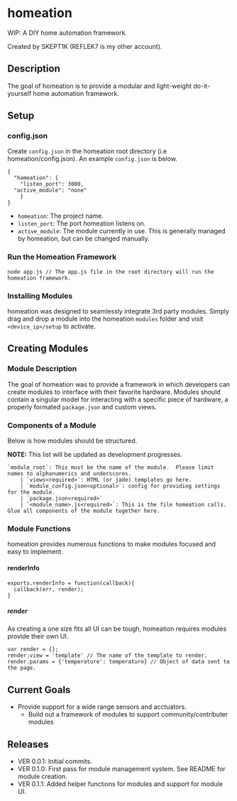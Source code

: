 # homeation
WIP: A DIY home automation framework.

Created by SKEPT1K (REFLEK7 is my other account).

## Description
The goal of homeation is to provide a modular and light-weight do-it-yourself home automation framework.

## Setup
### config.json
Create `config.json` in the homeation root directory (i.e homeation/config.json).  An example `config.json` is below.

```
{
  "homeation": {
	"listen_port": 3000,
  "active_module": "none"
	}
}

```
* `homeation`: The project name.
* `listen_port`: The port homeation listens on.
* `active_module`: The module currently in use.  This is generally managed by homeation, but can be changed manually.

### Run the Homeation Framework
`node app.js // The app.js file in the root directory will run the homeation framework.`

### Installing Modules
homeation was designed to seamlessly integrate 3rd party modules.  Simply drag and drop a module into the homeation `modules` folder and visit `<device_ip>/setup` to activate.

## Creating Modules
### Module Description
The goal of homeation was to provide a framework in which developers can create modules to interface with their favorite hardware.  Modules should contain a singular model for interacting with a specific piece of hardware, a properly formated `package.json` and custom views.

### Components of a Module
Below is how modules should be structured.

<b>NOTE:</b> This list will be updated as development progresses.

```
`module_root`: This must be the name of the module.  Please limit names to alphanumerics and underscores.
	| `views<required>`: HTML (or jade) templates go here.
	| `module_config.json<optional>`: config for providing settings for the module.
	| `package.json<required>`
	| `<module_name>.js<required>`: This is the file homeation calls.  Glue all components of the module together here.
```

### Module Functions
homeation provides numerous functions to make modules focused and easy to implement.

#### renderInfo
```
exports.renderInfo = function(callback){
  callback(err, render);
}
```

##### render
As creating a one size fits all UI can be tough, homeation requires modules provide their own UI.

```
var render = {};
render.view = 'template' // The name of the template to render.
render.params = {'temperature': temperature} // Object of data sent to the page.
```

## Current Goals
* Provide support for a wide range sensors and acctuators.
  * Build out a framework of modules to support community/contributer modules

## Releases
* VER 0.0.1:  Initial commits.
* VER 0.1.0:  First pass for module management system.  See README for module creation.
* VER 0.1.1:  Added helper functions for modules and support for module UI.
